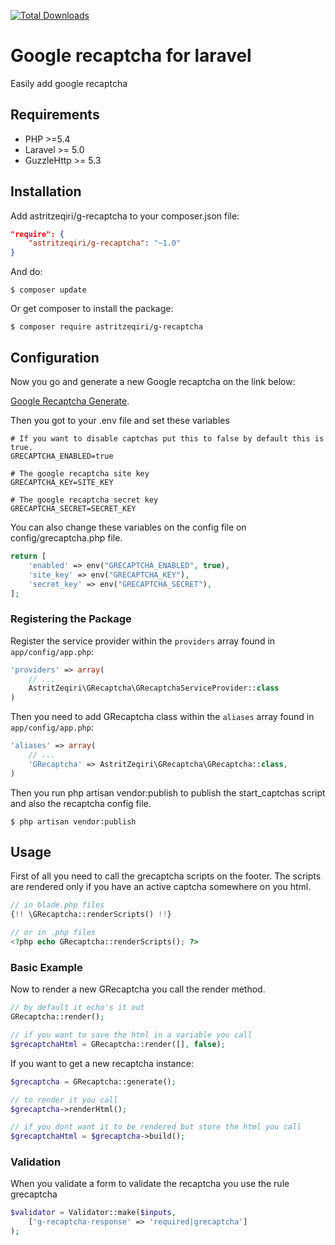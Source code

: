 [![Total Downloads](https://poser.pugx.org/astritzeqiri/g-recaptcha/downloads)](https://packagist.org/packages/astritzeqiri/g-recaptcha)

# Google recaptcha for laravel

Easily add google recaptcha

## Requirements

- PHP >=5.4
- Laravel >= 5.0
- GuzzleHttp >= 5.3


## Installation

Add astritzeqiri/g-recaptcha to your composer.json file:

```json
"require": {
    "astritzeqiri/g-recaptcha": "~1.0"
}
```

And do:

```
$ composer update
```

Or get composer to install the package:

```
$ composer require astritzeqiri/g-recaptcha
```

## Configuration

Now you go and generate a new Google recaptcha on the link below:

[Google Recaptcha Generate](https://www.google.com/recaptcha/intro/index.html ).

Then you got to your .env file and set these variables

```
# If you want to disable captchas put this to false by default this is true.
GRECAPTCHA_ENABLED=true

# The google recaptcha site key
GRECAPTCHA_KEY=SITE_KEY

# The google recaptcha secret key
GRECAPTCHA_SECRET=SECRET_KEY
```

You can also change these variables on the config file on config/grecaptcha.php file.

```php
return [
	'enabled' => env("GRECAPTCHA_ENABLED", true),
	'site_key' => env("GRECAPTCHA_KEY"),
	'secret_key' => env("GRECAPTCHA_SECRET"),
];
```

### Registering the Package

Register the service provider within the `providers` array found in `app/config/app.php`:

```php
'providers' => array(
    // ...
    AstritZeqiri\GRecaptcha\GRecaptchaServiceProvider::class
)
```

Then you need to add GRecaptcha class within the `aliases` array found in `app/config/app.php`:


```php
'aliases' => array(
    // ...
    'GRecaptcha' => AstritZeqiri\GRecaptcha\GRecaptcha::class,
)
```

Then you run php artisan vendor:publish to publish the start_captchas script and also the recaptcha config file.

```
$ php artisan vendor:publish
```
## Usage


First of all you need to call the grecaptcha scripts on the footer. The scripts are rendered only if you have an active captcha somewhere on you html.

```php
// in blade.php files
{!! \GRecaptcha::renderScripts() !!}

// or in .php files
<?php echo GRecaptcha::renderScripts(); ?>
```

### Basic Example

Now to render a new GRecaptcha you call the render method.

```php
// by default it echo's it out
GRecaptcha::render();

// if you want to save the html in a variable you call 
$grecaptchaHtml = GRecaptcha::render([], false);
```

If you want to get a new recaptcha instance:
```php
$grecaptcha = GRecaptcha::generate();

// to render it you call
$grecaptcha->renderHtml();

// if you dont want it to be rendered but store the html you call
$grecaptchaHtml = $grecaptcha->build();
```


### Validation

When you validate a form to validate the recaptcha you use the rule grecaptcha

```php
$validator = Validator::make($inputs,
    ['g-recaptcha-response' => 'required|grecaptcha']
);
```
